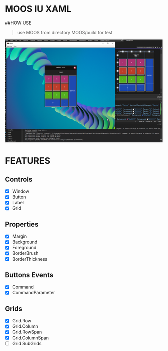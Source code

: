 # MOOS IU XAML

##HOW USE
>use MOOS from directory MOOS/build for test

![Main](images/screen2.png)

# FEATURES

## Controls
- [x] Window
- [x] Button
- [x] Label
- [x] Grid

## Properties
- [x] Margin
- [x] Background
- [x] Foreground
- [x] BorderBrush
- [x] BorderThickness

## Buttons Events
- [x] Command
- [x] CommandParameter

## Grids
- [x] Grid.Row
- [x] Grid.Column
- [x] Grid.RowSpan
- [x] Grid.ColumnSpan
- [ ] Grid SubGrids
